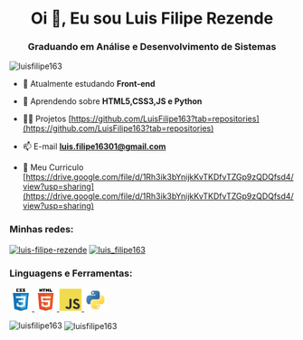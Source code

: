 <h1 align="center">Oi 👋, Eu sou Luis Filipe Rezende</h1>
<h3 align="center">Graduando em Análise e Desenvolvimento de Sistemas</h3>

<p align="left"> <img src="https://komarev.com/ghpvc/?username=luisfilipe163&label=Profile%20views&color=0e75b6&style=flat" alt="luisfilipe163" /> </p>

- 🔭 Atualmente estudando **Front-end**

- 🌱 Aprendendo sobre **HTML5,CSS3,JS e Python**

- 👨‍💻 Projetos [https://github.com/LuisFilipe163?tab=repositories](https://github.com/LuisFilipe163?tab=repositories)

- 📫 E-mail **luis.filipe16301@gmail.com**

- 📄 Meu Curriculo [https://drive.google.com/file/d/1Rh3ik3bYnijkKvTKDfvTZGp9zQDQfsd4/view?usp=sharing](https://drive.google.com/file/d/1Rh3ik3bYnijkKvTKDfvTZGp9zQDQfsd4/view?usp=sharing)

<h3 align="left">Minhas redes:</h3>
<p align="left">
<a href="https://linkedin.com/in/luis-filipe-rezende" target="blank"><img align="center" src="https://raw.githubusercontent.com/rahuldkjain/github-profile-readme-generator/master/src/images/icons/Social/linked-in-alt.svg" alt="luis-filipe-rezende" height="30" width="40" /></a>
<a href="https://instagram.com/luis_filipe163" target="blank"><img align="center" src="https://raw.githubusercontent.com/rahuldkjain/github-profile-readme-generator/master/src/images/icons/Social/instagram.svg" alt="luis_filipe163" height="30" width="40" /></a>
</p>

<h3 align="left">Linguagens e Ferramentas:</h3>
<p align="left"> <a href="https://www.w3schools.com/css/" target="_blank" rel="noreferrer"> <img src="https://raw.githubusercontent.com/devicons/devicon/master/icons/css3/css3-original-wordmark.svg" alt="css3" width="40" height="40"/> </a> <a href="https://www.w3.org/html/" target="_blank" rel="noreferrer"> <img src="https://raw.githubusercontent.com/devicons/devicon/master/icons/html5/html5-original-wordmark.svg" alt="html5" width="40" height="40"/> </a> <a href="https://developer.mozilla.org/en-US/docs/Web/JavaScript" target="_blank" rel="noreferrer"> <img src="https://raw.githubusercontent.com/devicons/devicon/master/icons/javascript/javascript-original.svg" alt="javascript" width="40" height="40"/> </a> <a href="https://www.python.org" target="_blank" rel="noreferrer"> <img src="https://raw.githubusercontent.com/devicons/devicon/master/icons/python/python-original.svg" alt="python" width="40" height="40"/> </a> </p>

<p><img align="left" src="https://github-readme-stats.vercel.app/api/top-langs?username=luisfilipe163&show_icons=true&locale=en&layout=compact" alt="luisfilipe163" /></p>

<p>&nbsp;<img align="center" src="https://github-readme-stats.vercel.app/api?username=luisfilipe163&show_icons=true&locale=en" alt="luisfilipe163" /></p>
